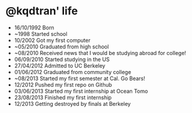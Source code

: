 @kqdtran' life
===============

- 16/10/1992 Born
- ~1998 Started school
- 10/2002 Got my first computer
- ~05/2010 Graduated from high school
- ~08/2010 Received news that I would be studying abroad for college!
- 06/09/2010 Started studying in the US
- 27/04/2012 Admitted to UC Berkeley
- 01/06/2012 Graduated from community college
- ~08/2013 Started my first semester at Cal. Go Bears!
- 12/2012 Pushed my first repo on Github
- 03/06/2013 Started my first internship at Ocean Tomo
- 23/08/2013 Finished my first internship
- 12/2013 Getting destroyed by finals at Berkeley